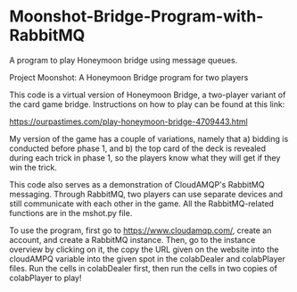 # Moonshot-Bridge-Program-with-RabbitMQ
A program to play Honeymoon bridge using message queues.

Project Moonshot: A Honeymoon Bridge program for two players

This code is a virtual version of Honeymoon Bridge, a two-player variant of the card game bridge. Instructions on how to play can be found at this link: 

https://ourpastimes.com/play-honeymoon-bridge-4709443.html

My version of the game has a couple of variations, namely that a) bidding is conducted before phase 1, and b) the top card of the deck is revealed during each trick in phase 1, so the players know what they will get if they win the trick.

This code also serves as a demonstration of CloudAMQP's RabbitMQ messaging. Through RabbitMQ, two players can use separate devices and still communicate with each other in the game. All the RabbitMQ-related functions are in the mshot.py file.

To use the program, first go to https://www.cloudamqp.com/, create an account, and create a RabbitMQ instance. Then, go to the instance overview by clicking on it, the copy the URL given on the website into the cloudAMPQ variable into the given spot in the colabDealer and colabPlayer files. Run the cells in colabDealer first, then run the cells in two copies of colabPlayer to play!

